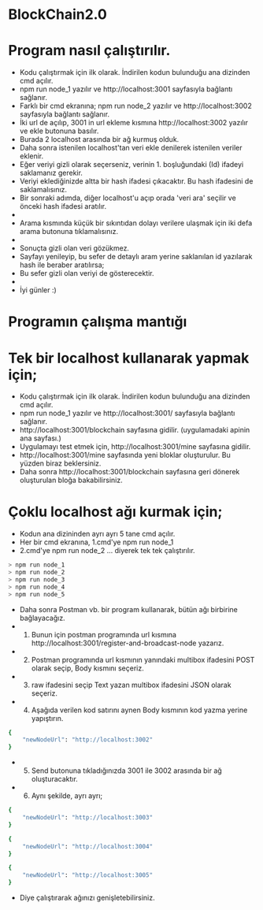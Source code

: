 # BlockChain2.0
# Program nasıl çalıştırılır.
- Kodu çalıştırmak için ilk olarak. İndirilen kodun bulunduğu ana dizinden cmd açılır. 
- npm run node_1 yazılır ve http://localhost:3001 sayfasıyla bağlantı sağlanır.
- Farklı bir cmd ekranına; npm run node_2 yazılır ve http://localhost:3002 sayfasıyla bağlantı sağlanır.
- İki url de açılıp, 3001 in url ekleme kısmına http://localhost:3002 yazılır ve ekle butonuna basılır.
- Burada 2 localhost arasında bir ağ kurmuş olduk.
- Daha sonra istenilen localhost'tan veri ekle denilerek istenilen veriler eklenir.
- Eğer veriyi gizli olarak seçerseniz, verinin 1. boşluğundaki (Id) ifadeyi saklamanız gerekir.
- Veriyi eklediğinizde altta bir hash ifadesi çıkacaktır. Bu hash ifadesini de saklamalısınız.
- Bir sonraki adımda, diğer localhost'u açıp orada 'veri ara' seçilir ve önceki hash ifadesi aratılır.
- 
- Arama kısmında küçük bir sıkıntıdan dolayı verilere ulaşmak için iki defa arama butonuna tıklamalısınız.
- 
- Sonuçta gizli olan veri gözükmez.
- Sayfayı yenileyip, bu sefer de detaylı aram yerine saklanılan id yazılarak hash ile beraber aratılırsa;
- Bu sefer gizli olan veriyi de gösterecektir.
-
- İyi günler :)




# Programın çalışma mantığı
# Tek bir localhost kullanarak yapmak için;
- Kodu çalıştırmak için ilk olarak. İndirilen kodun bulunduğu ana dizinden cmd açılır. 
- npm run node_1 yazılır ve http://localhost:3001/ sayfasıyla bağlantı sağlanır.
- http://localhost:3001/blockchain sayfasına gidilir. (uygulamadaki apinin ana sayfası.)
- Uygulamayı test etmek için, http://localhost:3001/mine sayfasına gidilir.
- http://localhost:3001/mine sayfasında yeni bloklar oluşturulur. Bu yüzden biraz beklersiniz.
- Daha sonra http://localhost:3001/blockchain sayfasına geri dönerek oluşturulan bloğa bakabilirsiniz.

# Çoklu localhost ağı kurmak için;
- Kodun ana dizininden ayrı ayrı 5 tane cmd açılır.
- Her bir cmd ekranına, 1.cmd'ye npm run node_1
- 2.cmd'ye npm run node_2 ... diyerek tek tek çalıştırılır.

```sh
> npm run node_1
> npm run node_2
> npm run node_3
> npm run node_4
> npm run node_5
```
- Daha sonra Postman vb. bir program kullanarak, bütün ağı birbirine bağlayacağız.
- 1. Bunun için postman programında url kısmına http://localhost:3001/register-and-broadcast-node yazarız.
- 2. Postman programında url kısmının yanındaki multibox ifadesini POST olarak seçip, Body kısmını seçeriz.
- 3. raw ifadesini seçip Text yazan multibox ifadesini JSON olarak seçeriz.
- 4. Aşağıda verilen kod satırını aynen Body kısmının kod yazma yerine yapıştırın.

```sh
{
    "newNodeUrl": "http://localhost:3002"
}
```

- 5. Send butonuna tıkladığınızda 3001 ile 3002 arasında bir ağ oluşturacaktır.
- 6. Aynı şekilde, ayrı ayrı;


```sh
{
    "newNodeUrl": "http://localhost:3003"
}
```


```sh
{
    "newNodeUrl": "http://localhost:3004"
}
```


```sh
{
    "newNodeUrl": "http://localhost:3005"
}
```

- Diye çalıştırarak ağınızı genişletebilirsiniz.
